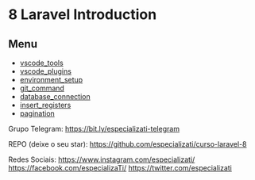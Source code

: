 # 8 Laravel Introduction 

## Menu
  - [vscode_tools](https://github.com/laravel-dev-ti-cabo-ifpe/8-laravel-intro-especializati/blob/master/readme/vscode_tools.md)
  - [vscode_plugins](https://github.com/laravel-dev-ti-cabo-ifpe/8-laravel-intro-especializati/blob/master/readme/vscode_plugins.md)
  - [environment_setup](https://github.com/laravel-dev-ti-cabo-ifpe/8-laravel-intro-especializati/blob/master/readme/environment_setup.md)
  - [git_command](https://github.com/laravel-dev-ti-cabo-ifpe/8-laravel-intro-especializati/blob/master/readme/git_command.md)
  - [database_connection](https://github.com/laravel-dev-ti-cabo-ifpe/8-laravel-intro-especializati/blob/master/readme/database_connection.md)
  - [insert_registers](https://github.com/laravel-dev-ti-cabo-ifpe/8-laravel-intro-especializati/blob/master/readme/insert_registers.md)
  - [pagination](https://github.com/laravel-dev-ti-cabo-ifpe/8-laravel-intro-especializati/blob/master/readme/pagination.md)
  
  
  
  
  Grupo Telegram: https://bit.ly/especializati-telegram

REPO (deixe o seu star): https://github.com/especializati/curso-laravel-8

Redes Sociais:
https://www.instagram.com/especializati/
https://facebook.com/especializaTi/
https://twitter.com/especializati